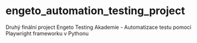 # engeto_automation_testing_project
Druhý finální project Engeto Testing Akademie - Automatizace testu pomocí Playwright frameworku v Pythonu
